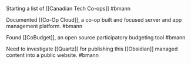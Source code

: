 Starting a list of [[Canadian Tech Co-ops]] #bmann

Documented [[Co-Op Cloud]], a co-op built and focused server and app management platform. #bmann 

Found [[CoBudget]], an open source participatory budgeting tool #bmann 

Need to investigate [[Quartz]] for publishing this [[Obsidian]] managed content into a public website. #bmann 